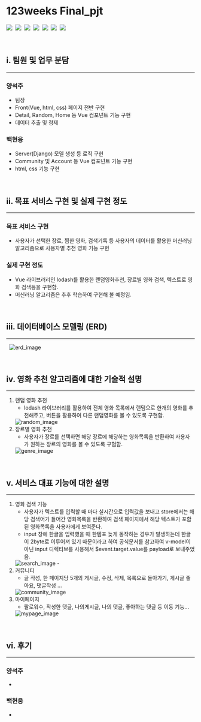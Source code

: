 # 123weeks Final_pjt
<img src="https://img.shields.io/badge/Python 3.9-3766AB?style=flat-square&logo=Python&logoColor=white"/>&nbsp;
<img src="https://img.shields.io/badge/django 3.2-092E20?style=flat-square&logo=django&logoColor=white"/>&nbsp;
<img src="https://img.shields.io/badge/Node.js 1.6-339933?style=flat-square&logo=Node.js&logoColor=white"/>&nbsp;
<img src="https://img.shields.io/badge/Vue.js-4FC08D?style=flat-square&logo=Vue.js&logoColor=white"/>&nbsp;
<img src="https://img.shields.io/badge/CSS3-1572B6?style=flat-square&logo=css3&logoColor=white"/>&nbsp;
<img src="https://img.shields.io/badge/HTML5-E34F26?style=flat-square&logo=html5&logoColor=white"/>&nbsp;
<img src="https://img.shields.io/badge/Bootstrapap-7952B3?style=flat-square&logo=bootstrap&logoColor=white"/>

&nbsp;
## i. 팀원 및 업무 분담
---
### 양석주
- 팀장
- Front(Vue, html, css) 페이지 전반 구현
- Detail, Random, Home 등 Vue 컴포넌트 기능 구현
- 데이터 추출 및 정제

### 백현웅
- Server(Django) 모델 생성 등 로직 구현
- Community 및 Account 등 Vue 컴포넌트 기능 구현 
- html, css 기능 구현

&nbsp;
## ii. 목표 서비스 구현 및 실제 구현 정도
---
### 목표 서비스 구현
- 사용자가 선택한 장르, 찜한 영화, 검색기록 등 사용자의 데이터를 활용한 머신러닝 알고리즘으로 사용자별 추천 영화 기능 구현
### 실제 구현 정도
- Vue 라이브러리인 lodash를 활용한 랜덤영화추천, 장르별 영화 검색, 텍스트로 영화 검색등을 구현함.
- 머신러닝 알고리즘은 추후 학습하여 구현해 볼 예정임.

&nbsp;
## iii. 데이터베이스 모델링 (ERD)
---
&nbsp;
<img src="./readme_image/erd_image.png" title="erd_image"/>

&nbsp;
## iv. 영화 추천 알고리즘에 대한 기술적 설명
---
1. 랜덤 영화 추천
   - lodash 라이브러리를 활용하여 전체 영화 목록에서 랜덤으로 한개의 영화를 추천해주고, 버튼을 활용하여 다른 랜덤영화를 볼 수 있도록 구현함.
    &nbsp;
    <img src="./readme_image/random_image.PNG" title="random_image"/>
    &nbsp;
2. 장르별 영화 추천
   - 사용자가 장르를 선택하면 해당 장르에 해당하는 영화목록을 반환하여 사용자가 원하는 장르의 영화를 볼 수 있도록 구혐함.
    &nbsp;
    <img src="./readme_image/genre_image.PNG" title="genre_image"/>
&nbsp;
## v. 서비스 대표 기능에 대한 설명
---
1. 영화 검색 기능
   - 사용자가 텍스트를 입력할 때 마다 실시간으로 입력값을 보내고 store에서는 해당 검색어가 들어간 영화목록을 반환하여 검색 페이지에서 해당 텍스트가 포함된 영화목록을 사용자에게 보여준다.
   - input 창에 한글을 입력했을 때 한템포 늦게 동작하는 경우가 발생하는데 한글이 2byte로 이루어져 있기 때문이라고 하여 공식문서를 참고하여 v-model이 아닌 input 디렉티브를 사용해서 $event.target.value를 payload로 보내주었음.
    &nbsp;
    <img src="./readme_image/search_image.PNG" title="search_image"/>
   -  
2. 커뮤니티
   - 글 작성, 한 페이지당 5개의 게시글, 수정, 삭제, 목록으로 돌아가기, 게시글 좋아요, 댓글작성 ...
    &nbsp;
    <img src="./readme_image/community_image.jpg" title="community_image"/>
3. 마이페이지
   - 팔로워수, 작성한 댓글, 나의게시글, 나의 댓글, 좋아하는 댓글 등 이동 기능...
    &nbsp;
    <img src="./readme_image/mypage_image.PNG" title="mypage_image"/>
&nbsp;
## vi. 후기
---
### 양석주
- 
### 백현웅
- 